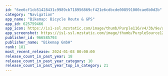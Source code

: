 ```yaml
---
id: "6ee6cf1cb51428431c9989cb718956869cf421e6cdbcde008591000cae6b0d2b"
category: "Navigation"
app_name: "Bikemap: Bicycle Route & GPS"
app_id: 625759466
app_icon: https://is1-ssl.mzstatic.com/image/thumb/Purple116/v4/3b/9e/a5/3b9ea5fe-6a88-a4c5-7dc3-a4ffaf9ca7b5/AppIcon-0-1x_U007emarketing-0-0-0-10-0-0-85-220-0.png/1024x1024bb.png
app_screenshot: https://is1-ssl.mzstatic.com/image/thumb/PurpleSource126/v4/62/11/1d/62111dd6-bf17-f9ca-e879-d55a332bfdef/e892beaf-d6e2-4dd5-a7d8-4c798967f33f_iPhone-6.5-1.png/1284x2778bb.png
publisher_id: 966585793
publisher_name: "Bikemap GmbH"
rank: 181
most_recent_release: 2024-01-03 00:00:00
release_count_in_past_year: 18
release_count_in_past_year_category: 10
release_count_in_past_year_top_in_category: 21
---
```

